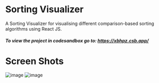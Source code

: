 # Sorting Visualizer
A Sorting Visualizer for visualising different comparison-based sorting algorithms using React JS. 

##### To view the project in codesandbox go to: https://xbhpz.csb.app/

# Screen Shots
![image](https://user-images.githubusercontent.com/51380434/122680032-05e06f80-d20b-11eb-95e8-066fb65a4821.png)
![image](https://user-images.githubusercontent.com/51380434/122680094-4b9d3800-d20b-11eb-919b-183b212e5e0c.png)
